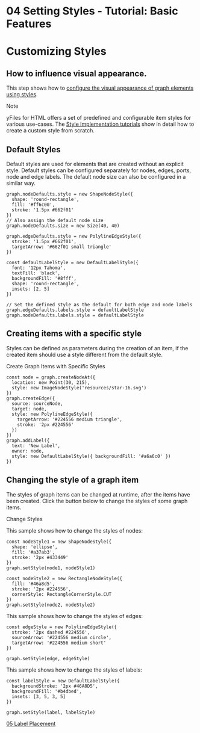 <!--
 //////////////////////////////////////////////////////////////////////////////
 // @license
 // This file is part of yFiles for HTML 2.6.0.2.
 // Use is subject to license terms.
 //
 // Copyright (c) 2000-2023 by yWorks GmbH, Vor dem Kreuzberg 28,
 // 72070 Tuebingen, Germany. All rights reserved.
 //
 //////////////////////////////////////////////////////////////////////////////
-->
# 04 Setting Styles - Tutorial: Basic Features

# Customizing Styles

## How to influence visual appearance.

This step shows how to [configure the visual appearance of graph elements using styles](https://docs.yworks.com/yfileshtml/#/dguide/getting_started-application#getting_started-setting_styles).

Note

yFiles for HTML offers a set of predefined and configurable item styles for various use-cases. The [Style Implementation tutorials](../../tutorial-style-implementation-node/01-create-a-rectangle/) show in detail how to create a custom style from scratch.

## Default Styles

Default styles are used for elements that are created without an explicit style. Default styles can be configured separately for nodes, edges, ports, node and edge labels. The default node size can also be configured in a similar way.

```
graph.nodeDefaults.style = new ShapeNodeStyle({
  shape: 'round-rectangle',
  fill: '#ff6c00',
  stroke: '1.5px #662f01'
})
// Also assign the default node size
graph.nodeDefaults.size = new Size(40, 40)
```

```
graph.edgeDefaults.style = new PolylineEdgeStyle({
  stroke: '1.5px #662f01',
  targetArrow: '#662f01 small triangle'
})
```

```
const defaultLabelStyle = new DefaultLabelStyle({
  font: '12px Tahoma',
  textFill: 'black',
  backgroundFill: '#8fff',
  shape: 'round-rectangle',
  insets: [2, 5]
})

// Set the defined style as the default for both edge and node labels
graph.edgeDefaults.labels.style = defaultLabelStyle
graph.nodeDefaults.labels.style = defaultLabelStyle
```

## Creating items with a specific style

Styles can be defined as parameters during the creation of an item, if the created item should use a style different from the default style.

Create Graph Items with Specific Styles

```
const node = graph.createNodeAt({
  location: new Point(30, 215),
  style: new ImageNodeStyle('resources/star-16.svg')
})
graph.createEdge({
  source: sourceNode,
  target: node,
  style: new PolylineEdgeStyle({
    targetArrow: '#224556 medium triangle',
    stroke: '2px #224556'
  })
})
graph.addLabel({
  text: 'New Label',
  owner: node,
  style: new DefaultLabelStyle({ backgroundFill: '#a6a6c0' })
})
```

## Changing the style of a graph item

The styles of graph items can be changed at runtime, after the items have been created. Click the button below to change the styles of some graph items.

Change Styles

This sample shows how to change the styles of nodes:

```
const nodeStyle1 = new ShapeNodeStyle({
  shape: 'ellipse',
  fill: '#a37ab3',
  stroke: '2px #433449'
})
graph.setStyle(node1, nodeStyle1)

const nodeStyle2 = new RectangleNodeStyle({
  fill: '#46a8d5',
  stroke: '2px #224556',
  cornerStyle: RectangleCornerStyle.CUT
})
graph.setStyle(node2, nodeStyle2)
```

This sample shows how to change the styles of edges:

```
const edgeStyle = new PolylineEdgeStyle({
  stroke: '2px dashed #224556',
  sourceArrow: '#224556 medium circle',
  targetArrow: '#224556 medium short'
})

graph.setStyle(edge, edgeStyle)
```

This sample shows how to change the styles of labels:

```
const labelStyle = new DefaultLabelStyle({
  backgroundStroke: '2px #46A8D5',
  backgroundFill: '#b4dbed',
  insets: [3, 5, 3, 5]
})

graph.setStyle(label, labelStyle)
```

[05 Label Placement](../../tutorial-yfiles-basic-features/05-label-placement/)
